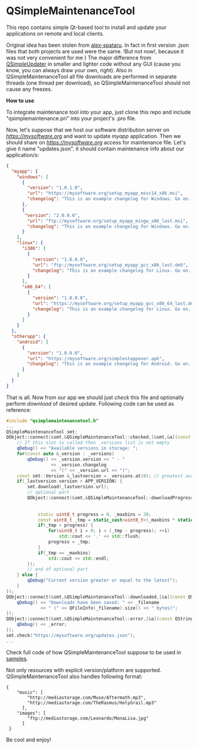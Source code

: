 QSimpleMaintenanceTool
===

This repo contains simple Qt-based tool to install and update your applications on remote and local clients.

Original idea has been stolen from [alex-spataru](https://github.com/alex-spataru/QSimpleUpdater). In fact in first version .json files that both projects are used were the same. !But not now!, because it was not very convenient for me ) The major difference from [QSimpleUpdater](https://github.com/alex-spataru/QSimpleUpdater)
in smaller and lighter code without any GUI (cause you know, you can always draw your own, right). Also in QSimpleMaintenanceTool all file downloads are performed in separate threads (one thread per download), so QSimpleMaintenanceTool should not cause any freezes.  

**How to use**

To integrate maintenance tool into your app, just clone this repo and include "qsimplemaintenance.pri" into your project's .pro file.
 
Now, let's suppose that we host our software distribution server on *https://mysoftware.org* and want to update *myapp* application.
Then we should share on *https://mysoftware.org* access for maintenance file. Let's give it name "updates.json". it should contain maintenance info about our application/s:

```json
{
  "myapp": {
    "windows": [
      {
        "version": "1.0.1.0",
        "url": "https://mysoftware.org/setup_myapp_msvc14_x86.msi",
        "changelog": "This is an example changelog for Windows. Go on..."
      },
      {
       "version": "2.0.0.0",
        "url": "ftp://mysoftware.org/setup_myapp_mingw_x86_last.msi",
        "changelog": "This is an example changelog for Windows. Go on..."
      }
    ],
    "linux": {
      "i386": [
        {
          "version": "1.0.0.0",
          "url": "ftp://mysoftware.org/setup_myapp_gcc_x86_last.deb",
          "changelog": "This is an example changelog for Linux. Go on..."
        }
      ],
      "x86_64": [
        {
          "version": "1.0.0.0",
          "url": "https://mysoftware.org/setup_myapp_gcc_x86_64_last.deb",
          "changelog": "This is an example changelog for Linux. Go on..."
        }
      ]
    }
  },
  "otherapp": {
    "android": [
      {
        "version": "1.0.0.0",
        "url": "https://mysoftware.org/simplestappever.apk",
        "changelog": "This is an example changelog for Android. Go on..."
      }
    ]
  }
}
```

That is all. Now from our app we should just *check* this file and optionally perform *download* of desired update. Following code can be used as reference:

```C++
#include "qsimplemaintenancetool.h"
...
QSimpleMaintenanceTool smt;
QObject::connect(&smt,&QSimpleMaintenanceTool::checked,[&smt,&a](const QList<smt::Version> &_versions){
    // If this slot is called then _versions list is not empty
    qDebug() << "Available versions in storage: ";
    for(const auto &_version : _versions)
        qDebug() << _version.version << " - "
                 << _version.changelog
                 << "(" << _version.url << ")";
    const smt::Version &_lastversion = _versions.at(0); // greatest available
    if(_lastversion.version > APP_VERSION) {
        smt.download(_lastversion.url);
        // optional part
        QObject::connect(&smt,&QSimpleMaintenanceTool::downloadProgress,[](const QString &_url,
		                                                                   qint64 bytesReceived,
                                                                           qint64 bytesTotal){
            static uint8_t progress = 0, _maxbins = 20;
            const uint8_t _tmp = static_cast<uint8_t>(_maxbins * static_cast<float>(bytesReceived) / bytesTotal);
            if(_tmp > progress) {
                for(uint8_t i = 0; i < (_tmp - progress); ++i)
                    std::cout << '.' << std::flush;
                progress = _tmp;
            }
            if(_tmp == _maxbins)
                std::cout << std::endl;
        });
        // end of optional part
    } else {
        qDebug("Current version greater or equal to the latest");
    }
});
QObject::connect(&smt,&QSimpleMaintenanceTool::downloaded,[&a](const QString &_filename){
	qDebug() << "Downloads have been saved: " << _filename 
	         << " (" << QFileInfo(_filename).size() << " bytes)";
});
QObject::connect(&smt,&QSimpleMaintenanceTool::error,[&a](const QString &_error){
	qDebug() << _error;
});
smt.check("https://mysoftware.org/updates.json");
...
```

Check full code of how QSimpleMaintenanceTool suppose to be used in [samples](https://github.com/pi-null-mezon/QSimpleMaintenanceTool/tree/master/samples/ConsoleApp).

Not only resources with explicit version/platform are supported. QSimpleMaintenanceTool also handles following format:  

```
{
	"music": [
		"http://mediastorage.com/Muse/Aftermath.mp3",
		"http://mediastorage.com/TheRasmus/HolyGrail.mp3"
	  ],
	"images": [
		"ftp://mediastorage.com/Leonardo/MonaLisa.jpg"
	  ]
 }
```

Be cool and enjoy! 
